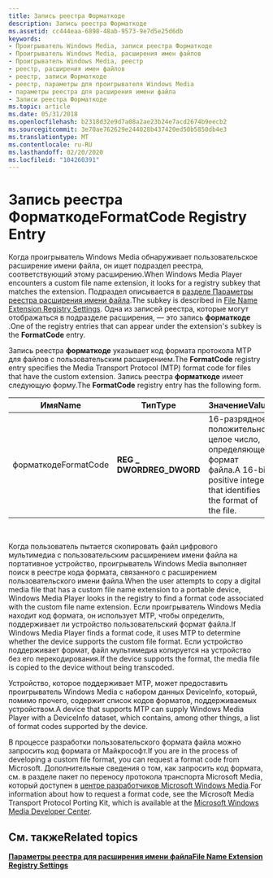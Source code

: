 ```yaml
---
title: Запись реестра Форматкоде
description: Запись реестра Форматкоде
ms.assetid: cc444eaa-6898-48ab-9573-9e7d5e25d6db
keywords:
- Проигрыватель Windows Media, записи реестра Форматкоде
- Проигрыватель Windows Media, расширения имен файлов
- Проигрыватель Windows Media, реестр
- реестр, расширения имен файлов
- реестр, записи Форматкоде
- реестр, параметры для проигрывателя Windows Media
- параметры реестра для расширения имени файла
- Записи реестра Форматкоде
ms.topic: article
ms.date: 05/31/2018
ms.openlocfilehash: b2318d32e9d7a08a2ae23b24e7acd2674b9eecb2
ms.sourcegitcommit: 3e70ae762629e244028b437420ed50b5850db4e3
ms.translationtype: MT
ms.contentlocale: ru-RU
ms.lasthandoff: 02/20/2020
ms.locfileid: "104260391"
---
```

# <a name="formatcode-registry-entry"></a><span data-ttu-id="9e257-111">Запись реестра Форматкоде</span><span class="sxs-lookup"><span data-stu-id="9e257-111">FormatCode Registry Entry</span></span>

<span data-ttu-id="9e257-112">Когда проигрыватель Windows Media обнаруживает пользовательское расширение имени файла, он ищет подраздел реестра, соответствующий этому расширению.</span><span class="sxs-lookup"><span data-stu-id="9e257-112">When Windows Media Player encounters a custom file name extension, it looks for a registry subkey that matches the extension.</span></span> <span data-ttu-id="9e257-113">Подраздел описывается в [разделе Параметры реестра расширения имени файла](file-name-extension-registry-settings.md).</span><span class="sxs-lookup"><span data-stu-id="9e257-113">The subkey is described in [File Name Extension Registry Settings](file-name-extension-registry-settings.md).</span></span> <span data-ttu-id="9e257-114">Одна из записей реестра, которые могут отображаться в подразделе расширения, — это запись **форматкоде** .</span><span class="sxs-lookup"><span data-stu-id="9e257-114">One of the registry entries that can appear under the extension's subkey is the **FormatCode** entry.</span></span>

<span data-ttu-id="9e257-115">Запись реестра **форматкоде** указывает код формата протокола MTP для файлов с пользовательским расширением.</span><span class="sxs-lookup"><span data-stu-id="9e257-115">The **FormatCode** registry entry specifies the Media Transport Protocol (MTP) format code for files that have the custom extension.</span></span> <span data-ttu-id="9e257-116">Запись реестра **форматкоде** имеет следующую форму.</span><span class="sxs-lookup"><span data-stu-id="9e257-116">The **FormatCode** registry entry has the following form.</span></span>



| <span data-ttu-id="9e257-117">Имя</span><span class="sxs-lookup"><span data-stu-id="9e257-117">Name</span></span>       | <span data-ttu-id="9e257-118">Тип</span><span class="sxs-lookup"><span data-stu-id="9e257-118">Type</span></span>           | <span data-ttu-id="9e257-119">Значение</span><span class="sxs-lookup"><span data-stu-id="9e257-119">Value</span></span>                                                             |
|------------|----------------|-------------------------------------------------------------------|
| <span data-ttu-id="9e257-120">форматкоде</span><span class="sxs-lookup"><span data-stu-id="9e257-120">FormatCode</span></span> | <span data-ttu-id="9e257-121">**REG \_ DWORD**</span><span class="sxs-lookup"><span data-stu-id="9e257-121">**REG\_DWORD**</span></span> | <span data-ttu-id="9e257-122">16-разрядное положительное целое число, определяющее формат файла.</span><span class="sxs-lookup"><span data-stu-id="9e257-122">A 16-bit positive integer that identifies the format of the file.</span></span> |



 

<span data-ttu-id="9e257-123">Когда пользователь пытается скопировать файл цифрового мультимедиа с пользовательским расширением имени файла на портативное устройство, проигрыватель Windows Media выполняет поиск в реестре кода формата, связанного с расширением пользовательского имени файла.</span><span class="sxs-lookup"><span data-stu-id="9e257-123">When the user attempts to copy a digital media file that has a custom file name extension to a portable device, Windows Media Player looks in the registry to find a format code associated with the custom file name extension.</span></span> <span data-ttu-id="9e257-124">Если проигрыватель Windows Media находит код формата, он использует MTP, чтобы определить, поддерживает ли устройство пользовательский формат файла.</span><span class="sxs-lookup"><span data-stu-id="9e257-124">If Windows Media Player finds a format code, it uses MTP to determine whether the device supports the custom file format.</span></span> <span data-ttu-id="9e257-125">Если устройство поддерживает формат, файл мультимедиа копируется на устройство без его перекодирования.</span><span class="sxs-lookup"><span data-stu-id="9e257-125">If the device supports the format, the media file is copied to the device without being transcoded.</span></span>

<span data-ttu-id="9e257-126">Устройство, которое поддерживает MTP, может предоставить проигрыватель Windows Media с набором данных DeviceInfo, который, помимо прочего, содержит список кодов форматов, поддерживаемых устройством.</span><span class="sxs-lookup"><span data-stu-id="9e257-126">A device that supports MTP can supply Windows Media Player with a DeviceInfo dataset, which contains, among other things, a list of format codes supported by the device.</span></span>

<span data-ttu-id="9e257-127">В процессе разработки пользовательского формата файла можно запросить код формата от Майкрософт.</span><span class="sxs-lookup"><span data-stu-id="9e257-127">If you are in the process of developing a custom file format, you can request a format code from Microsoft.</span></span> <span data-ttu-id="9e257-128">Дополнительные сведения о том, как запросить код формата, см. в разделе пакет по переносу протокола транспорта Microsoft Media, который доступен в [центре разработчиков Microsoft Windows Media](https://msdn.microsoft.com/windowsmedia/default.aspx).</span><span class="sxs-lookup"><span data-stu-id="9e257-128">For information about how to request a format code, see the Microsoft Media Transport Protocol Porting Kit, which is available at the [Microsoft Windows Media Developer Center](https://msdn.microsoft.com/windowsmedia/default.aspx).</span></span>

## <a name="related-topics"></a><span data-ttu-id="9e257-129">См. также</span><span class="sxs-lookup"><span data-stu-id="9e257-129">Related topics</span></span>

<dl> <dt>

[<span data-ttu-id="9e257-130">**Параметры реестра для расширения имени файла**</span><span class="sxs-lookup"><span data-stu-id="9e257-130">**File Name Extension Registry Settings**</span></span>](file-name-extension-registry-settings.md)
</dt> </dl>

 

 




